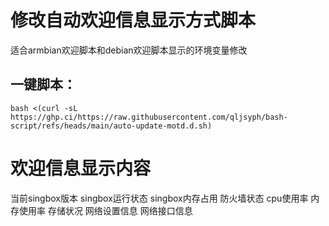 # 修改自动欢迎信息显示方式脚本
适合armbian欢迎脚本和debian欢迎脚本显示的环境变量修改
## 一键脚本：
```
bash <(curl -sL https://ghp.ci/https://raw.githubusercontent.com/qljsyph/bash-script/refs/heads/main/auto-update-motd.d.sh)
```
# 欢迎信息显示内容
当前singbox版本
singbox运行状态
singbox内存占用
防火墙状态
cpu使用率
内存使用率
存储状况
网络设置信息
网络接口信息